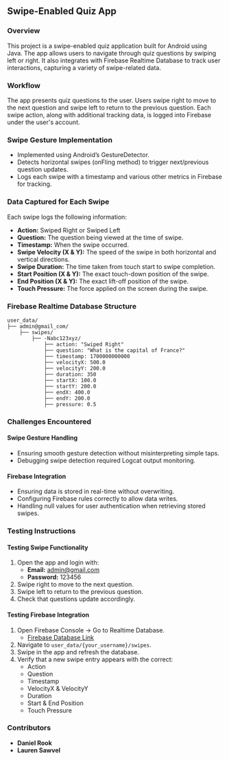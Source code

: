 ## Swipe-Enabled Quiz App

### Overview
This project is a swipe-enabled quiz application built for Android using Java. The app allows users to navigate through quiz questions by swiping left or right. It also integrates with Firebase Realtime Database to track user interactions, capturing a variety of swipe-related data.

### Workflow
The app presents quiz questions to the user. Users swipe right to move to the next question and swipe left to return to the previous question. Each swipe action, along with additional tracking data, is logged into Firebase under the user's account.

### Swipe Gesture Implementation
- Implemented using Android’s GestureDetector.
- Detects horizontal swipes (onFling method) to trigger next/previous question updates.
- Logs each swipe with a timestamp and various other metrics in Firebase for tracking.

### Data Captured for Each Swipe
Each swipe logs the following information:
- **Action:** Swiped Right or Swiped Left
- **Question:** The question being viewed at the time of swipe.
- **Timestamp:** When the swipe occurred.
- **Swipe Velocity (X & Y):** The speed of the swipe in both horizontal and vertical directions.
- **Swipe Duration:** The time taken from touch start to swipe completion.
- **Start Position (X & Y):** The exact touch-down position of the swipe.
- **End Position (X & Y):** The exact lift-off position of the swipe.
- **Touch Pressure:** The force applied on the screen during the swipe.

### Firebase Realtime Database Structure
```
user_data/
├── admin@gmail_com/
    ├── swipes/
        ├── -Nabc123xyz/
            ├── action: "Swiped Right"
            ├── question: "What is the capital of France?"
            ├── timestamp: 1700000000000
            ├── velocityX: 500.0
            ├── velocityY: 200.0
            ├── duration: 350
            ├── startX: 100.0
            ├── startY: 200.0
            ├── endX: 400.0
            ├── endY: 200.0
            ├── pressure: 0.5
```

### Challenges Encountered
#### Swipe Gesture Handling
- Ensuring smooth gesture detection without misinterpreting simple taps.
- Debugging swipe detection required Logcat output monitoring.

#### Firebase Integration
- Ensuring data is stored in real-time without overwriting.
- Configuring Firebase rules correctly to allow data writes.
- Handling null values for user authentication when retrieving stored swipes.

### Testing Instructions
#### Testing Swipe Functionality
1. Open the app and login with:
   - **Email:** admin@gmail.com
   - **Password:** 123456
2. Swipe right to move to the next question.
3. Swipe left to return to the previous question.
4. Check that questions update accordingly.

#### Testing Firebase Integration
1. Open Firebase Console → Go to Realtime Database.
   - [Firebase Database Link](https://console.firebase.google.com/project/term-project-1b45b/database/term-project-1b45b-default-rtdb/data)
2. Navigate to `user_data/{your_username}/swipes`.
3. Swipe in the app and refresh the database.
4. Verify that a new swipe entry appears with the correct:
   - Action
   - Question
   - Timestamp
   - VelocityX & VelocityY
   - Duration
   - Start & End Position
   - Touch Pressure

### Contributors
- **Daniel Rook**
- **Lauren Sawvel**

